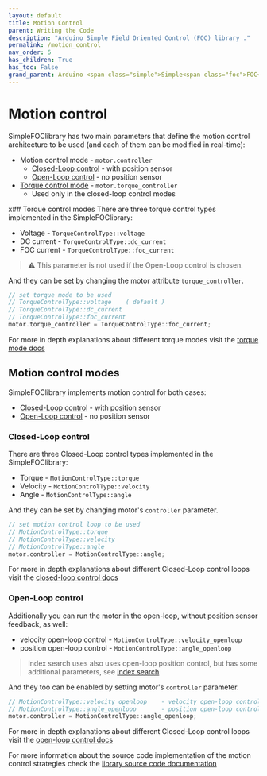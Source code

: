 ```yaml
---
layout: default
title: Motion Control
parent: Writing the Code
description: "Arduino Simple Field Oriented Control (FOC) library ."
permalink: /motion_control
nav_order: 6
has_children: True
has_toc: False
grand_parent: Arduino <span class="simple">Simple<span class="foc">FOC</span>library</span>
---
```

# Motion control 
<span class="simple">Simple<span class="foc">FOC</span>library</span> has two main parameters that define the motion control architecture to be used (and each of them can be modified in real-time):
- Motion control mode - `motor.controller`
    - [Closed-Loop control](closed_loop_motion_control) - with position sensor
    - [Open-Loop control](open_loop_motion_control) - no position sensor
- [Torque control mode](torque_control) - `motor.torque_controller`
    - Used only in the closed-loop control modes

x## Torque control modes
There are three torque control types implemented in the <span class="simple">Simple<span class="foc">FOC</span>library</span>:
- Voltage - `TorqueControlType::voltage`
- DC current - `TorqueControlType::dc_current`
- FOC current - `TorqueControlType::foc_current`
<blockquote class="warning"> ⚠️ This parameter is not used if the Open-Loop control is chosen.</blockquote>

And they can be set by changing the motor attribute `torque_controller`.
```cpp
// set torque mode to be used
// TorqueControlType::voltage    ( default )
// TorqueControlType::dc_current
// TorqueControlType::foc_current
motor.torque_controller = TorqueControlType::foc_current;
```

For more in depth explanations about different torque modes visit the [torque mode docs](torque_control)

## Motion control modes
<span class="simple">Simple<span class="foc">FOC</span>library</span> implements motion control for both cases:
- [Closed-Loop control](closed_loop_motion_control) - with position sensor
- [Open-Loop control](open_loop_motion_control) - no position sensor

### Closed-Loop control
There are three Closed-Loop control types implemented in the <span class="simple">Simple<span class="foc">FOC</span>library</span>:
- Torque - `MotionControlType::torque`
- Velocity - `MotionControlType::velocity`
- Angle - `MotionControlType::angle`

And they can be set by changing motor's `controller` parameter.  
```cpp
// set motion control loop to be used
// MotionControlType::torque
// MotionControlType::velocity
// MotionControlType::angle
motor.controller = MotionControlType::angle;
```
For more in depth explanations about different Closed-Loop control loops visit the [closed-loop control docs](closed_loop_motion_control)

### Open-Loop control
Additionally you can run the motor in the open-loop, without position sensor feedback, as well:
- velocity open-loop control - `MotionControlType::velocity_openloop`
- position open-loop control - `MotionControlType::angle_openloop`

<blockquote class="info"> Index search uses also uses open-loop position control, but has some additional parameters, see <a href="index_search_loop">index search</a></blockquote>

And they too can be enabled by setting motor's `controller` parameter.  
```cpp
// MotionControlType::velocity_openloop    - velocity open-loop control
// MotionControlType::angle_openloop       - position open-loop control
motor.controller = MotionControlType::angle_openloop;
```
For more in depth explanations about different Closed-Loop control loops visit the [open-loop control docs](open_loop_motion_control)

For more information about the source code implementation of the motion control strategies check the [library source code documentation](motion_control_implementation)